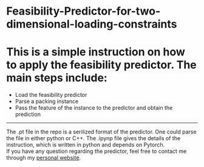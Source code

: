 # Feasibility-Predictor-for-two-dimensional-loading-constraints
# This is a simple instruction on how to apply the feasibility predictor. The main steps include:<br>
* Load the feasibility predictor
* Parse a packing instance
* Pass the feature of the instance to the predictor and obtain the prediction
------------------
The .pt file in the repo is a serilized format of the predictor. One could parse the file in either python or C++. The .ipynp file gives the details of the instruction, which is written in python and depends on Pytorch. <br>
If you have any question regarding the predictor, feel free to contact me through my [personal website](https://arccos0.github.io/).
